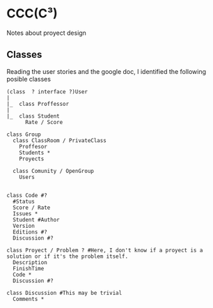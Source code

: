 CCC(C³)
========

Notes about proyect design

Classes
-------
Reading the user stories and the google doc, I identified the following posible classes

    (class  ? interface ?)User
    |
    |_  class Proffessor
    |
    |_  class Student
          Rate / Score

    class Group
      class ClassRoom / PrivateClass
        Proffesor
        Students *
        Proyects

      class Comunity / OpenGroup
        Users


    class Code #?
      #Status
      Score / Rate
      Issues *
      Student #Author
      Version
      Editions #?
      Discussion #?

    class Proyect / Problem ? #Here, I don't know if a proyect is a solution or if it's the problem itself.
      Description
      FinishTime
      Code *
      Discussion #?

    class Discussion #This may be trivial
      Comments *